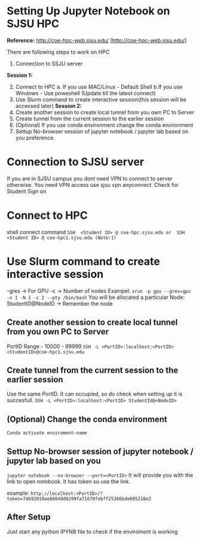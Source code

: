 # Setting Up Jupyter Notebook on SJSU HPC

**Reference:** http://coe-hpc-web.sjsu.edu/ [http://coe-hpc-web.sjsu.edu/]

There are following steps to work on HPC
1. Connection to SSJU server

**Session 1:**

2. Connect to HPC 
	a. If you use MAC/Linux  - Default Shell
	b.If you use Windows - Use poweshell (Update till the latest connect) 
3. Use Slurm command to create interactive session(this session will be accessed later)
**Session 2:**
4. Create another session to create local tunnel from you own PC to Server
5. Create tunnel from the current session to the earlier session  
6. (Optional) If you use conda environment change the conda environment 
7.  Settup No-browser session of jupyter notebook / jupyter lab based on you preference.
# Connection to SJSU server

If you are in SJSU campus you dont need VPN to connect to server otherwise.
You need VPN access use sjsu vpn anyconnect.
Check for Student Sign on
# Connect to HPC
shell connect command
``
SSH  <Student ID> @ coe-hpc.sjsu.edu
or 
SSH  <Student ID> @ coe-hpc1.sjsu.edu (Note:1)
``
# Use Slurm command to create interactive session

-gres -> For GPU
-c -> Number of nodes
Exampel:
``
 srun -p gpu --gres=gpu -n 1 -N 1 -c 2 --pty /bin/bash
``
You will be allocated a particular Node:
StudentID@NodeID -> Remember the node




## Create another session to create local tunnel from you own PC to Server
PortID Range - 10000 - 99999
``
SSH -L <PortID>:localhost:<PortID> <StudentID>@coe-hpc1.sjsu.edu
``
## Create tunnel from the current session to the earlier session
Use the same PortID. It can occupied, so do check when setting up it is succesfull.
``
SSH -L <PortID>:localhost:<PortID> StudentId@<NodeID>
``
## (Optional) Change the conda environment
``
Conda activate enviroment-name
``

##  Settup No-browser session of jupyter notebook / jupyter lab based on you
``
jupyter notebook --no-browser --port=<PortID>
``
It will provide you with the link to open notebook. It has token so use the link.

example:
 ``
 http://localhost:<PortID>/?token=74b92019ae86040d0299fa71670febff25366bde605218e2
``
## After Setup
Just start any python IPYNB file to check if the enviroment is working 
